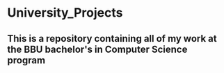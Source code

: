 # University_Projects
## This is a repository containing all of my work at the BBU bachelor's in Computer Science program
